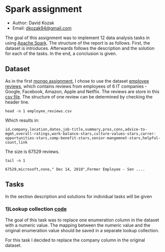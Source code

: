 # Spark assignment

* Author: David Kozak
* Email: dkozak94@gmail.com

The goal of this assignment was to implement 12 data analysis tasks in using [Apache Spark](https://spark.apache.org/).
The structure of the report is as follows. First, the dataset is introduces. Afterwards follows the description and the solution for each of the tasks. 
In the end, a conclusion is given.

## Dataset
As in the first [mongo assignment](https://github.com/d-kozak/mongo-assignment), I chose to use the dataset [employee reviews](https://www.kaggle.com/petersunga/google-amazon-facebook-employee-reviews/version/2),
which contains reviews from employees of 6 IT companies - Google, Facebook, Amazon, Apple and Netflix. The reviews are store in this [csv file](./employee_reviews.csv).
The structure of one review can be determined by checking the header line.
```
head -n 1 employee_reviews.csv
```
Which results in:
```
id,company,location,dates,job-title,summary,pros,cons,advice-to-mgmt,overall-ratings,work-balance-stars,culture-values-stars,carrer-opportunities-stars,comp-benefit-stars,senior-mangemnet-stars,helpful-count,link
``` 
The size is 67529 reviews.
```
tail -n 1
```
```
67529,microsoft,none," Dec 14, 2010",Former Employee - Sen ....
```
## Tasks
In the section description and solutions for individual tasks will be given

### 1)Lookup collection [code](./src/main/kotlin/io/dkozak/estg/spark/assignment/tasks/1.kt)
The goal of this task was to replace one enumeration column in the dataset with a numeric value. The mapping between the numeric value and the original enumeration value
should be saved in a separate lookup collection.

For this task I decided to replace the company column in the original dataset.
